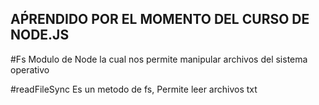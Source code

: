 AṔRENDIDO POR EL MOMENTO DEL CURSO DE NODE.JS
---------------------------------------------


#Fs
Modulo de Node la cual nos permite manipular archivos del sistema operativo

#readFileSync 
Es un metodo de fs, Permite leer archivos txt 
